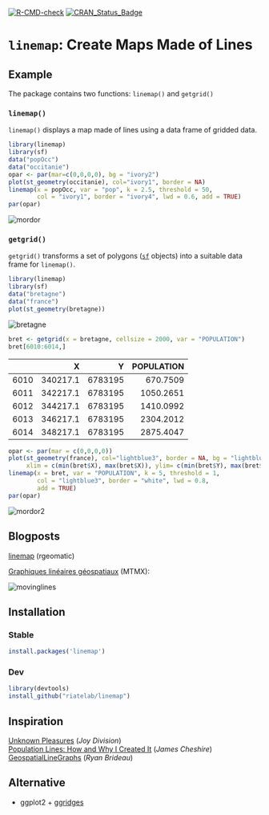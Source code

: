 [![R-CMD-check](https://github.com/riatelab/linemap/workflows/R-CMD-check/badge.svg)](https://github.com/riatelab/linemap/actions)
[![CRAN_Status_Badge](https://www.r-pkg.org/badges/version-ago/linemap)](https://cran.r-project.org/package=linemap)  

# `linemap`: Create Maps Made of Lines

## Example

The package contains two functions: `linemap()` and `getgrid()`

### `linemap()` 

`linemap()` displays a map made of lines using a data frame of gridded data.

```r
library(linemap)
library(sf)
data("popOcc")
data("occitanie")
opar <- par(mar=c(0,0,0,0), bg = "ivory2")
plot(st_geometry(occitanie), col="ivory1", border = NA)
linemap(x = popOcc, var = "pop", k = 2.5, threshold = 50,
        col = "ivory1", border = "ivory4", lwd = 0.6, add = TRUE)
par(opar)
```

![mordor](https://raw.githubusercontent.com/riatelab/linemap/master/img/mordor.png)


### `getgrid()` 

`getgrid()` transforms a set of polygons ([`sf`](https://github.com/r-spatial/sf) objects) into a suitable data frame for `linemap()`. 


```r
library(linemap)
library(sf)
data("bretagne")
data("france")
plot(st_geometry(bretagne))
```
![bretagne](https://raw.githubusercontent.com/riatelab/linemap/master/img/bret.png)
```r
bret <- getgrid(x = bretagne, cellsize = 2000, var = "POPULATION")
bret[6010:6014,]
```
|     |        X|       Y| POPULATION|
|:----|--------:|-------:|----------:|
|6010 | 340217.1| 6783195|   670.7509|
|6011 | 342217.1| 6783195|  1050.2651|
|6012 | 344217.1| 6783195|  1410.0992|
|6013 | 346217.1| 6783195|  2304.2012|
|6014 | 348217.1| 6783195|  2875.4047|



```r
opar <- par(mar = c(0,0,0,0))
plot(st_geometry(france), col="lightblue3", border = NA, bg = "lightblue2",
     xlim = c(min(bret$X), max(bret$X)), ylim= c(min(bret$Y), max(bret$Y)))
linemap(x = bret, var = "POPULATION", k = 5, threshold = 1,
        col = "lightblue3", border = "white", lwd = 0.8,
        add = TRUE)
par(opar)
```

![mordor2](https://raw.githubusercontent.com/riatelab/linemap/master/img/mordor2.png)

## Blogposts

[linemap](https://rgeomatic.hypotheses.org/1156) (rgeomatic)

[Graphiques linéaires géospatiaux](https://mtmx.github.io/blog/carto_lignes/) (MTMX):

![movinglines](https://mtmx.github.io/blog/carto_lignes_files/figure-html/lyon_pop-1.png)


## Installation


### Stable
```r
install.packages('linemap')
```
### Dev
```r
library(devtools)
install_github("riatelab/linemap")
```


## Inspiration 
[Unknown Pleasures](https://en.wikipedia.org/wiki/Unknown_Pleasures) (*Joy Division*)  
[Population Lines: How and Why I Created It](https://jcheshire.com/featured-maps/population-lines-how-and-why-i-created-it/) (*James Cheshire*)  
[GeospatialLineGraphs](https://github.com/Brideau/GeospatialLineGraphs) (*Ryan Brideau*)  


## Alternative

* ggplot2 + [ggridges](https://CRAN.R-project.org/package=ggridges)

